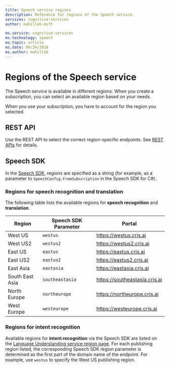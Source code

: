 ```yaml
---
title: Speech service regions
description: Reference for regions of the Speech service.
services: cognitive-services
author: mahilleb-msft

ms.service: cognitive-services
ms.technology: speech
ms.topic: article
ms.date: 09/24/2018
ms.author: mahilleb
---
```


# Regions of the Speech service

The Speech service is available in different regions.
When you create a subscription, you can select an available region based on your needs.

When you use your subscription, you have to account for the region you selected.

## REST API

Use the REST API to select the correct region-specific endpoints.
See [REST APIs](rest-apis.md) for details.

## Speech SDK

In the [Speech SDK](speech-sdk.md), regions are specified as a string
(for example, as a parameter to `SpeechConfig.FromSubscription` in the Speech SDK for C#).

### Regions for speech recognition and translation

The following table lists the available regions for **speech recognition** and **translation**.

  Region | Speech SDK Parameter | Portal
 ------|-------|--------
 West US | `westus` | https://westus.cris.ai
 West US2 | `westus2` | https://westus2.cris.ai 
 East US | `eastus` | https://eastus.cris.ai
 East US2 | `eastus2` | https://eastus2.cris.ai
 East Asia | `eastasia` | https://eastasia.cris.ai
 South East Asia | `southeastasia` | https://southeastasia.cris.ai
 North Europe | `northeurope` | https://northeurope.cris.ai
 West Europe | `westeurope` | https://westeurope.cris.ai


### Regions for intent recognition

Available regions for **intent recognition** via the Speech SDK are listed on the [Language Understanding service region page](/azure/cognitive-services/luis/luis-reference-regions).
For each publishing region listed, the corresponding Speech SDK region parameter is determined as the first part of the domain name of the endpoint.
For example, use `westus` to specify the West US publishing region.
